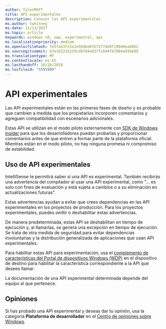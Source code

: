 ```yaml
---
author: TylerMSFT
title: API experimentales
description: Conocer las API experimentales
ms.author: twhitney
ms.date: 11/13/2017
ms.topic: article
keywords: windows 10, uwp, experimental, api
ms.localizationpriority: medium
ms.openlocfilehash: fe5fa437c5a1e564be07b7277de0f190d6eab862
ms.sourcegitcommit: b7e3d222e229cdbf04e837fcb94fb7d84a93de09
ms.translationtype: MT
ms.contentlocale: es-ES
ms.lasthandoff: 10/26/2018
ms.locfileid: "5595909"
---
```

# <a name="experimental-apis"></a>API experimentales

Las API experimentales están en las primeras fases de diseño y es probable que cambien a medida que los propietarios incorporen comentarios y agreguen compatibilidad con escenarios adicionales.

Estas API se utilizan en el modo piloto externamente con [SDK de Windows Insider](https://www.microsoft.com/en-us/software-download/windowsinsiderpreviewSDK) para que los desarrolladores puedan probarlas y proporcionar comentarios antes de que entren a formar parte de la plataforma oficial. Mientras están en el modo piloto, no hay ninguna promesa ni compromiso de estabilidad.

## <a name="consuming-experimental-apis"></a>Uso de API experimentales
IntelliSense te permitirá saber si una API es experimental. También recibirás una advertencia del compilador al usar una API experimental, como "... es solo con fines de evaluación y está sujeta a cambios o a su eliminación en actualizaciones futuras".

Estas advertencias ayudan a evitar que crees dependencias en las API experimentales en los proyectos de producción. Para los proyectos experimentales, puedes omitir o deshabilitar estas advertencias.

De manera predeterminada, estas API se deshabilitan en tiempo de ejecución y, al llamarlas, se genera una excepción en tiempo de ejecución. Se trata de otra medida de seguridad para evitar dependencias involuntarias y la distribución generalizada de aplicaciones que usan API experimentales.

Para habilitar estas API para experimentación, usa el [complemento de características del Portal de dispositivos Windows (WDP)](https://docs.microsoft.com/en-us/windows/uwp/debug-test-perf/device-portal) en el dispositivo de destino para habilitar la característica correspondiente a la API que desees llamar.

La documentación de una API experimental determinada depende del equipo al que pertenece.

## <a name="providing-feedback"></a>Opiniones

Si has probado una API experimental y deseas dar tu opinión, usa la categoría **Plataforma de desarrollador** en el [Centro de opiniones sobre Windows](https://support.microsoft.com/en-us/help/4021566/windows-10-send-feedback-to-microsoft-with-feedback-hub-app).